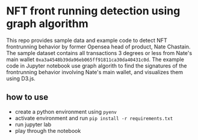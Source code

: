 # NFT front running detection using graph algorithm
This repo provides sample data and example code to detect NFT frontrunning behavior by former Opensea head of product, Nate Chastain.
The sample dataset contains all transactions 3 degrees or less from Nate's main wallet `0xa3a4548b39da96eb065ff91811ca30da40431c0d`.
The example code in Jupyter notebook use graph algorith to find the signatures of the frontrunning behavior involving Nate's main wallet, and visualizes them using D3.js.

## how to use
- create a python environment using `pyenv`
- activate environment and run `pip install -r requirements.txt`
- run jupyter lab
- play through the notebook